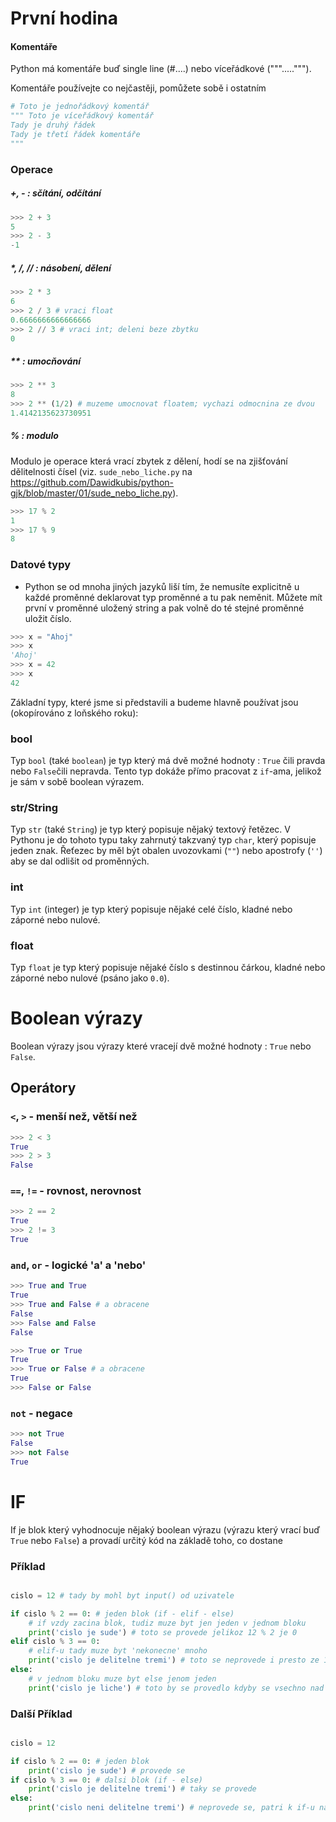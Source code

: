 # První hodina

#### Komentáře

Python má komentáře buď single line (#....) nebo víceřádkové ("""....."""). 

Komentáře používejte co nejčastěji, pomůžete sobě i ostatním

```python
# Toto je jednořádkový komentář
""" Toto je víceřádkový komentář
Tady je druhý řádek
Tady je třetí řádek komentáře
"""
```

### Operace

##### +, - : sčítání, odčítání
```python
>>> 2 + 3
5
>>> 2 - 3
-1
```
##### \*, /, // : násobení, dělení
```python
>>> 2 * 3
6
>>> 2 / 3 # vraci float
0.6666666666666666
>>> 2 // 3 # vraci int; deleni beze zbytku
0
```
##### \*\* : umocňování
```python
>>> 2 ** 3
8
>>> 2 ** (1/2) # muzeme umocnovat floatem; vychazi odmocnina ze dvou
1.4142135623730951
```
##### % : modulo
Modulo je operace která vrací zbytek z dělení, hodí se na zjišťování dělitelnosti čísel (viz. `sude_nebo_liche.py`  na https://github.com/Dawidkubis/python-gjk/blob/master/01/sude_nebo_liche.py).
```python
>>> 17 % 2
1
>>> 17 % 9
8
```

### Datové typy
- Python se od mnoha jiných jazyků liší tím, že nemusíte explicitně u každé proměnné deklarovat typ proměnné a tu pak neměnit. Můžete mít první v proměnné uložený string a pak volně do té stejné proměnné uložit číslo.
```python
>>> x = "Ahoj"
>>> x
'Ahoj'
>>> x = 42
>>> x
42
```

Základní typy, které jsme si představili a budeme hlavně používat jsou (okopírováno z loňského roku):
### bool
Typ `bool` (také `boolean`) je typ který má dvě možné hodnoty : `True` čili pravda nebo `False`čili nepravda.
Tento typ dokáže přímo pracovat z `if`-ama, jelikož je sám v sobě boolean výrazem.

### str/String
Typ `str` (také `String`) je typ který popisuje nějaký textový řetězec. V Pythonu je do tohoto typu taky zahrnutý takzvaný typ `char`, který popisuje jeden znak.
Řeťezec by měl být obalen uvozovkami (`""`) nebo apostrofy (`''`) aby se dal odlišit od proměnných.

### int
Typ `int` (integer) je typ který popisuje nějaké celé číslo, kladné nebo záporné nebo nulové.

### float
Typ `float` je typ který popisuje nějaké číslo s destinnou čárkou, kladné nebo záporné nebo nulové (psáno jako `0.0`).

# Boolean výrazy

Boolean výrazy jsou výrazy které vracejí dvě možné hodnoty : `True` nebo `False`.
## Operátory

### `<`, `>` - menší než, větší než
```python
>>> 2 < 3
True
>>> 2 > 3
False
```

### `==`, `!=` - rovnost, nerovnost

```python
>>> 2 == 2
True
>>> 2 != 3
True
```

### `and`, `or` - logické 'a' a 'nebo'

```python
>>> True and True
True
>>> True and False # a obracene
False
>>> False and False
False
```
```python
>>> True or True
True
>>> True or False # a obracene
True
>>> False or False
```

### `not` - negace

```python
>>> not True
False
>>> not False
True
```

# IF

If je blok který vyhodnocuje nějaký boolean výrazu (výrazu který vrací buď `True` nebo `False`)
a provadí určitý kód na základě toho, co dostane

### Příklad

```python

cislo = 12 # tady by mohl byt input() od uzivatele

if cislo % 2 == 0: # jeden blok (if - elif - else)
	# if vzdy zacina blok, tudiz muze byt jen jeden v jednom bloku
	print('cislo je sude') # toto se provede jelikoz 12 % 2 je 0
elif cislo % 3 == 0:
	# elif-u tady muze byt 'nekonecne' mnoho
	print('cislo je delitelne tremi') # toto se neprovede i presto ze 12 % 3 je 0
else:
	# v jednom bloku muze byt else jenom jeden
	print('cislo je liche') # toto by se provedlo kdyby se vsechno nad tim neprovedlo

```

### Další Příklad

```python

cislo = 12

if cislo % 2 == 0: # jeden blok
	print('cislo je sude') # provede se
if cislo % 3 == 0: # dalsi blok (if - else)
	print('cislo je delitelne tremi') # taky se provede
else:
	print('cislo neni delitelne tremi') # neprovede se, patri k if-u nad tim

```